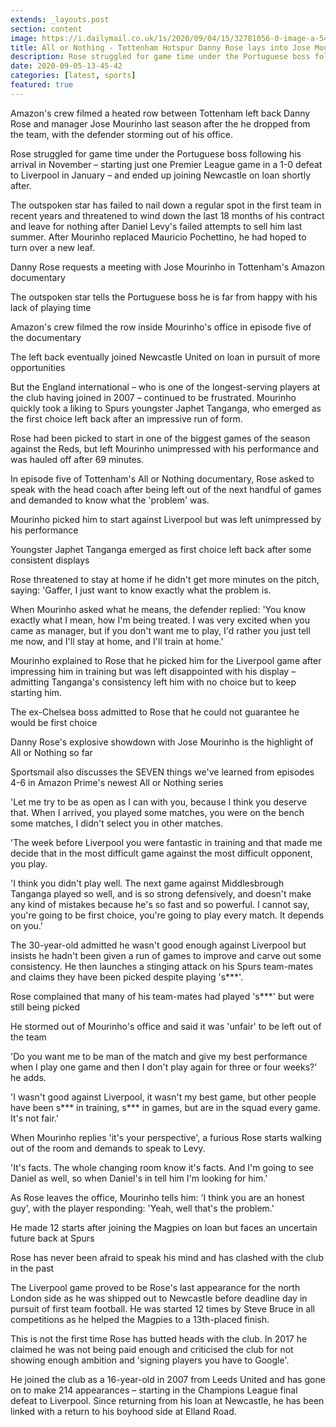 ```yaml
---
extends: _layouts.post
section: content
image: https://i.dailymail.co.uk/1s/2020/09/04/15/32781056-0-image-a-54_1599231184880.jpg 
title: All or Nothing - Tottenham Hotspur Danny Rose lays into Jose Mourinho after being dropped 
description: Rose struggled for game time under the Portuguese boss following his arrival in November - starting just one Premier League game against Liverpool - and joined Newcastle on loan in January. 
date: 2020-09-05-13-45-42 
categories: [latest, sports] 
featured: true 
--- 
```

Amazon's crew filmed a heated row between Tottenham left back Danny Rose and manager Jose Mourinho last season after the he dropped from the team, with the defender storming out of his office.  

Rose struggled for game time under the Portuguese boss following his arrival in November – starting just one Premier League game in a 1-0 defeat to Liverpool in January – and ended up joining Newcastle on loan shortly after. 

The outspoken star has failed to nail down a regular spot in the first team in recent years and threatened to wind down the last 18 months of his contract and leave for nothing after Daniel Levy's failed attempts to sell him last summer. After Mourinho replaced Mauricio Pochettino, he had hoped to turn over a new leaf. 

Danny Rose requests a meeting with Jose Mourinho in Tottenham's Amazon documentary

The outspoken star tells the Portuguese boss he is far from happy with his lack of playing time 

Amazon's crew filmed the row inside Mourinho's office in episode five of the documentary 

The left back eventually joined Newcastle United on loan in pursuit of more opportunities 

But the England international – who is one of the longest-serving players at the club having joined in 2007 – continued to be frustrated. Mourinho quickly took a liking to Spurs youngster Japhet Tanganga, who emerged as the first choice left back after an impressive run of form. 

Rose had been picked to start in one of the biggest games of the season against the Reds, but left Mourinho unimpressed with his performance and was hauled off after 69 minutes. 

In episode five of Tottenham's All or Nothing documentary, Rose asked to speak with the head coach after being left out of the next handful of games and demanded to know what the 'problem' was.

Mourinho picked him to start against Liverpool but was left unimpressed by his performance 

Youngster Japhet Tanganga emerged as first choice left back after some consistent displays 

Rose threatened to stay at home if he didn't get more minutes on the pitch, saying: 'Gaffer, I just want to know exactly what the problem is. 

When Mourinho asked what he means, the defender replied: 'You know exactly what I mean, how I'm being treated. I was very excited when you came as manager, but if you don't want me to play, I'd rather you just tell me now, and I'll stay at home, and I'll train at home.'

Mourinho explained to Rose that he picked him for the Liverpool game after impressing him in training but was left disappointed with his display – admitting Tanganga's consistency left him with no choice but to keep starting him. 

The ex-Chelsea boss admitted to Rose that he could not guarantee he would be first choice

Danny Rose's explosive showdown with Jose Mourinho is the highlight of All or Nothing so far

Sportsmail also discusses the SEVEN things we've learned from episodes 4-6 in Amazon Prime's newest All or Nothing series

'Let me try to be as open as I can with you, because I think you deserve that. When I arrived, you played some matches, you were on the bench some matches, I didn't select you in other matches.

'The week before Liverpool you were fantastic in training and that made me decide that in the most difficult game against the most difficult opponent, you play. 

'I think you didn't play well. The next game against Middlesbrough Tanganga played so well, and is so strong defensively, and doesn't make any kind of mistakes because he's so fast and so powerful. I cannot say, you're going to be first choice, you're going to play every match. It depends on you.'

The 30-year-old admitted he wasn't good enough against Liverpool but insists he hadn't been given a run of games to improve and carve out some consistency. He then launches a stinging attack on his Spurs team-mates and claims they have been picked despite playing 's***'. 

Rose complained that many of his team-mates had played 's***' but were still being picked 

He stormed out of Mourinho's office and said it was 'unfair' to be left out of the team  

'Do you want me to be man of the match and give my best performance when I play one game and then I don't play again for three or four weeks?' he adds.

'I wasn't good against Liverpool, it wasn't my best game, but other people have been s*** in training, s*** in games, but are in the squad every game. It's not fair.'

When Mourinho replies 'it's your perspective', a furious Rose starts walking out of the room and demands to speak to Levy. 

'It's facts. The whole changing room know it's facts. And I'm going to see Daniel as well, so when Daniel's in tell him I'm looking for him.'

As Rose leaves the office, Mourinho tells him: 'I think you are an honest guy', with the player responding: 'Yeah, well that's the problem.'

He made 12 starts after joining the Magpies on loan but faces an uncertain future back at Spurs

Rose has never been afraid to speak his mind and has clashed with the club in the past 

The Liverpool game proved to be Rose's last appearance for the north London side as he was shipped out to Newcastle before deadline day in pursuit of first team football. He was started 12 times by Steve Bruce in all competitions as he helped the Magpies to a 13th-placed finish. 

This is not the first time Rose has butted heads with the club. In 2017 he claimed he was not being paid enough and criticised the club for not showing enough ambition and 'signing players you have to Google'.

He joined the club as a 16-year-old in 2007 from Leeds United and has gone on to make 214 appearances – starting in the Champions League final defeat to Liverpool. Since returning from his loan at Newcastle, he has been linked with a return to his boyhood side at Elland Road.  

